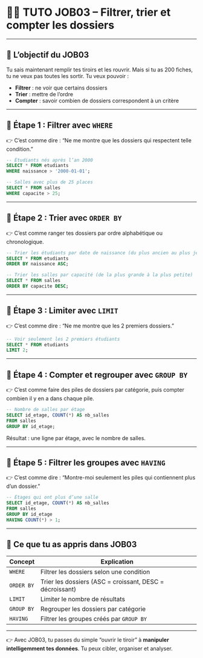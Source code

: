 # 🧑‍🏫 TUTO JOB03 – Filtrer, trier et compter les dossiers

---

## 🎯 L’objectif du JOB03

Tu sais maintenant remplir tes tiroirs et les rouvrir. Mais si tu as 200 fiches, tu ne veux pas toutes les sortir. Tu veux pouvoir :

- **Filtrer** : ne voir que certains dossiers
- **Trier** : mettre de l’ordre
- **Compter** : savoir combien de dossiers correspondent à un critère

---

## 🧩 Étape 1 : Filtrer avec `WHERE`

👉 C’est comme dire : “Ne me montre que les dossiers qui respectent telle condition.”

```sql
-- Étudiants nés après l’an 2000
SELECT * FROM etudiants
WHERE naissance > '2000-01-01';
```

```sql
-- Salles avec plus de 25 places
SELECT * FROM salles
WHERE capacite > 25;
```

---

## 🧩 Étape 2 : Trier avec `ORDER BY`

👉 C’est comme ranger tes dossiers par ordre alphabétique ou chronologique.

```sql
-- Trier les étudiants par date de naissance (du plus ancien au plus jeune)
SELECT * FROM etudiants
ORDER BY naissance ASC;

-- Trier les salles par capacité (de la plus grande à la plus petite)
SELECT * FROM salles
ORDER BY capacite DESC;
```

---

## 🧩 Étape 3 : Limiter avec `LIMIT`

👉 C’est comme dire : “Ne me montre que les 2 premiers dossiers.”

```sql
-- Voir seulement les 2 premiers étudiants
SELECT * FROM etudiants
LIMIT 2;
```

---

## 🧩 Étape 4 : Compter et regrouper avec `GROUP BY`

👉 C’est comme faire des piles de dossiers par catégorie, puis compter combien il y en a dans chaque pile.

```sql
-- Nombre de salles par étage
SELECT id_etage, COUNT(*) AS nb_salles
FROM salles
GROUP BY id_etage;
```

Résultat : une ligne par étage, avec le nombre de salles.

---

## 🧩 Étape 5 : Filtrer les groupes avec `HAVING`

👉 C’est comme dire : “Montre-moi seulement les piles qui contiennent plus d’un dossier.”

```sql
-- Étages qui ont plus d’une salle
SELECT id_etage, COUNT(*) AS nb_salles
FROM salles
GROUP BY id_etage
HAVING COUNT(*) > 1;
```

---

## 🧠 Ce que tu as appris dans JOB03

| Concept    | Explication                                              |
| ---------- | -------------------------------------------------------- |
| `WHERE`    | Filtrer les dossiers selon une condition                 |
| `ORDER BY` | Trier les dossiers (ASC = croissant, DESC = décroissant) |
| `LIMIT`    | Limiter le nombre de résultats                           |
| `GROUP BY` | Regrouper les dossiers par catégorie                     |
| `HAVING`   | Filtrer les groupes créés par `GROUP BY`                 |

---

👉 Avec JOB03, tu passes du simple “ouvrir le tiroir” à **manipuler intelligemment tes données**. Tu peux cibler, organiser et analyser.
